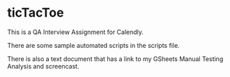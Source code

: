 # ticTacToe

This is a QA Interview Assignment for Calendly. 

There are some sample automated scripts in the scripts file. 

There is also a text document that has a link to my GSheets Manual Testing Analysis and screencast. 
